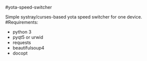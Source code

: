 #yota-speed-switcher

Simple systray/curses-based yota speed switcher for one device.
#Requirements:
* python 3
* pyqt5 or urwid
* requests
* beautifulsoup4
* docopt
